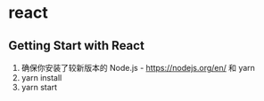 # react

## Getting Start with React

1. 确保你安装了较新版本的 Node.js - https://nodejs.org/en/ 和 yarn
2. yarn install
3. yarn start

